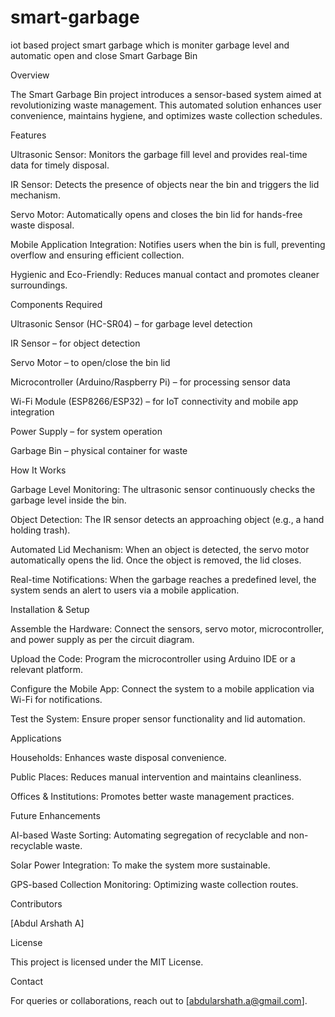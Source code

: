 # smart-garbage
iot based project smart garbage which is moniter garbage level and automatic open and close
Smart Garbage Bin

Overview

The Smart Garbage Bin project introduces a sensor-based system aimed at revolutionizing waste management. This automated solution enhances user convenience, maintains hygiene, and optimizes waste collection schedules.

Features

Ultrasonic Sensor: Monitors the garbage fill level and provides real-time data for timely disposal.

IR Sensor: Detects the presence of objects near the bin and triggers the lid mechanism.

Servo Motor: Automatically opens and closes the bin lid for hands-free waste disposal.

Mobile Application Integration: Notifies users when the bin is full, preventing overflow and ensuring efficient collection.

Hygienic and Eco-Friendly: Reduces manual contact and promotes cleaner surroundings.

Components Required

Ultrasonic Sensor (HC-SR04) – for garbage level detection

IR Sensor – for object detection

Servo Motor – to open/close the bin lid

Microcontroller (Arduino/Raspberry Pi) – for processing sensor data

Wi-Fi Module (ESP8266/ESP32) – for IoT connectivity and mobile app integration

Power Supply – for system operation

Garbage Bin – physical container for waste

How It Works

Garbage Level Monitoring: The ultrasonic sensor continuously checks the garbage level inside the bin.

Object Detection: The IR sensor detects an approaching object (e.g., a hand holding trash).

Automated Lid Mechanism: When an object is detected, the servo motor automatically opens the lid. Once the object is removed, the lid closes.

Real-time Notifications: When the garbage reaches a predefined level, the system sends an alert to users via a mobile application.

Installation & Setup

Assemble the Hardware: Connect the sensors, servo motor, microcontroller, and power supply as per the circuit diagram.

Upload the Code: Program the microcontroller using Arduino IDE or a relevant platform.

Configure the Mobile App: Connect the system to a mobile application via Wi-Fi for notifications.

Test the System: Ensure proper sensor functionality and lid automation.

Applications

Households: Enhances waste disposal convenience.

Public Places: Reduces manual intervention and maintains cleanliness.

Offices & Institutions: Promotes better waste management practices.

Future Enhancements

AI-based Waste Sorting: Automating segregation of recyclable and non-recyclable waste.

Solar Power Integration: To make the system more sustainable.

GPS-based Collection Monitoring: Optimizing waste collection routes.

Contributors

[Abdul Arshath A]


License

This project is licensed under the MIT License.

Contact

For queries or collaborations, reach out to [abdularshath.a@gmail.com].
